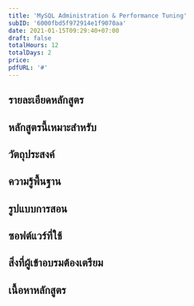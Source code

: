 ```yaml
---
title: 'MySQL Administration & Performance Tuning'
subID: '6000fbd5f972914e1f9070aa' 
date: 2021-01-15T09:29:40+07:00
draft: false
totalHours: 12
totalDays: 2
price: 
pdfURL: '#'
---
```


## รายละเอียดหลักสูตร


## หลักสูตรนี้เหมาะสำหรับ


## วัตถุประสงค์


## ความรู้พื้นฐาน

## รูปแบบการสอน


## ซอฟต์แวร์ที่ใช้


## สิ่งที่ผู้เข้าอบรมต้องเตรียม


## เนื้อหาหลักสูตร

      
      

